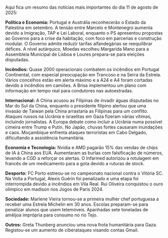 Aqui fica um resumo das notícias mais importantes do dia 11 de agosto de 2025:

**Política e Economia:** Portugal e Austrália reconhecerão o Estado da Palestina em setembro. A tensão entre Marcelo e Montenegro aumenta devido a Imigração, TAP e Lei Laboral, enquanto o PS apresentou propostas ao Governo para a crise da habitação, com foco em parcerias e construção modular. O Governo admite reduzir tarifas alfandegárias se reequilibrar défices. A nível autárquico, Moedas escolheu Margarida Mano para a Assembleia Municipal de Lisboa e Loures prepara-se para eleições disputadas.

**Incêndios:** Quase 2000 operacionais combatem os incêndios em Portugal Continental, com especial preocupação em Trancoso e na Serra da Estrela. Vários concelhos estão em alerta máximo e a A24 e A4 foram cortadas devido a incêndios em camiões. A Brisa implementou um plano com informação em tempo real para condutores nas autoestradas.

**Internacional:** A China acusou as Filipinas de invadir águas disputadas no Mar do Sul da China, enquanto o presidente filipino alertou que uma invasão de Taiwan pela China arrastaria as Filipinas para um conflito. Ataques russos na Ucrânia e israelitas em Gaza fizeram várias vítimas, incluindo jornalistas. A Europa debate como incluir a Ucrânia numa possível cimeira entre Trump e Putin. No Japão, chuvas fortes causaram inundações e caos. Moçambique enfrenta ataques terroristas em Cabo Delgado, dificultando a assistência humanitária.

**Economia e Tecnologia:** Nvidia e AMD pagarão 15% das vendas de chips de IA à China aos EUA. Aumentaram as burlas com falsificação de números, levando a CGD a reforçar os alertas. O Infarmed autorizou a rotulagem em francês de um medicamento para a gota devido a ruturas de stock.

**Desporto:** FC Porto estreou-se no campeonato nacional contra o Vitória SC. Na Volta a Portugal, Alexis Guérin foi penalizado e uma etapa foi interrompida devido a incêndios em Vila Real. Rui Oliveira conquistou o ouro olímpico em madison nos Jogos de Paris 2024.

**Sociedade:** Marlene Vieira tornou-se a primeira mulher chef portuguesa a receber uma Estrela Michelin em 30 anos. Escolas preparam-se para penalizar alunos que usem telemóveis. Apanhadas sete toneladas de amêijoa imprópria para consumo no rio Tejo.

**Outros:** Greta Thunberg anunciou uma nova frota humanitária para Gaza. Registou-se um aumento de ciberataques visando contas Gmail.